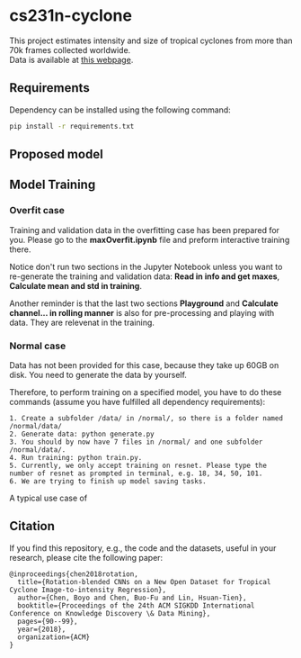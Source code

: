 # cs231n-cyclone

This project estimates intensity and size of tropical cyclones from more than 70k frames collected worldwide.<br>
Data is available at [this webpage](https://www.csie.ntu.edu.tw/~htlin/program/TCIR/).


## Requirements

Dependency can be installed using the following command:
```bash
pip install -r requirements.txt
```

## Proposed model

## Model Training

### Overfit case
Training and validation data in the overfitting case has been prepared for you. Please go to the **maxOverfit.ipynb** file and preform interactive training there.

Notice don't run two sections in the Jupyter Notebook unless you want to re-generate the training and validation data: **Read in info and get maxes**, **Calculate mean and std in training**.

Another reminder is that the last two sections **Playground** and **Calculate channel... in rolling manner** is also for pre-processing and playing with data. They are relevenat in the training.

### Normal case
Data has not been provided for this case, because they take up 60GB on disk. You need to generate the data by yourself.

Therefore, to perform training on a specified model, you have to do these commands (assume you have fulfilled all dependency requirements):

```
1. Create a subfolder /data/ in /normal/, so there is a folder named /normal/data/
2. Generate data: python generate.py
3. You should by now have 7 files in /normal/ and one subfolder /normal/data/.
4. Run training: python train.py. 
5. Currently, we only accept training on resnet. Please type the number of resnet as prompted in terminal, e.g. 18, 34, 50, 101.
6. We are trying to finish up model saving tasks.
```

A typical use case of

## Citation

If you find this repository, e.g., the code and the datasets, useful in your research, please cite the following paper:
```
@inproceedings{chen2018rotation,
  title={Rotation-blended CNNs on a New Open Dataset for Tropical Cyclone Image-to-intensity Regression},
  author={Chen, Boyo and Chen, Buo-Fu and Lin, Hsuan-Tien},
  booktitle={Proceedings of the 24th ACM SIGKDD International Conference on Knowledge Discovery \& Data Mining},
  pages={90--99},
  year={2018},
  organization={ACM}
}
```
